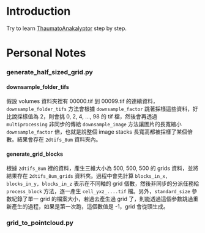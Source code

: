 # Introduction

Try to learn [ThaumatoAnakalyptor](https://github.com/schillij95/ThaumatoAnakalyptor) step by step.

# Personal Notes

### generate_half_sized_grid.py

#### downsample_folder_tifs

假設 volumes 資料夾裡有 00000.tif 到 00099.tif 的連續資料，`downsample_folder_tifs` 方法會根據 `downsample_factor` 跳著採樣這些資料，好比說採樣值為 2，則會挑 0, 2, 4, ..., 98 的 tif 檔，然後會再透過 `multiprocessing` 非同步的傳給 `downsample_image` 方法讓圖片的長寬縮小 `downsample_factor` 倍，也就是說整個 image stacks 長寬高都被採樣了某個倍數。結果會存在 `2dtifs_8um` 資料夾內。

#### generate_grid_blocks

根據 `2dtifs_8um` 裡的資料，產生三維大小為 500, 500, 500 的 grids 資料，並將結果存在 `2dtifs_8um_grids` 資料夾。過程中會先計算 `blocks_in_x, blocks_in_y, blocks_in_z` 表示在不同軸的 grid 個數，然後非同步的分派任務給 `process_block` 方法，逐一產生 `cell_yxz_....tif` 檔。另外，`standard_size` 參數紀錄了單一 grid 的檔案大小，若過去產生過 grid 了，則能透過這個參數跳過重新產生的過程，如果是第一次跑，這個數值是 -1，grid 會從頭生成。

### grid_to_pointcloud.py
